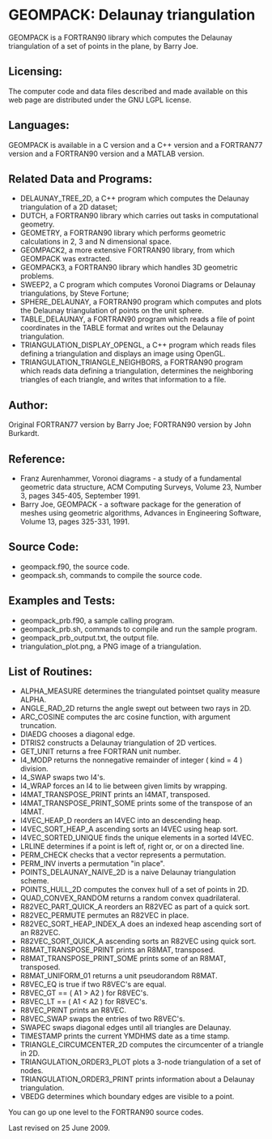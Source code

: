 # GEOMPACK: Delaunay triangulation
GEOMPACK is a FORTRAN90 library which computes the Delaunay triangulation of a set of points in the plane, by Barry Joe.

## Licensing:
The computer code and data files described and made available on this web page are distributed under the GNU LGPL license.

## Languages:
GEOMPACK is available in a C version and a C++ version and a FORTRAN77 version and a FORTRAN90 version and a MATLAB version.

## Related Data and Programs:
- DELAUNAY_TREE_2D, a C++ program which computes the Delaunay triangulation of a 2D dataset;
- DUTCH, a FORTRAN90 library which carries out tasks in computational geometry.
- GEOMETRY, a FORTRAN90 library which performs geometric calculations in 2, 3 and N dimensional space.
- GEOMPACK2, a more extensive FORTRAN90 library, from which GEOMPACK was extracted.
- GEOMPACK3, a FORTRAN90 library which handles 3D geometric problems.
- SWEEP2, a C program which computes Voronoi Diagrams or Delaunay triangulations, by Steve Fortune;
- SPHERE_DELAUNAY, a FORTRAN90 program which computes and plots the Delaunay triangulation of points on the unit sphere.
- TABLE_DELAUNAY, a FORTRAN90 program which reads a file of point coordinates in the TABLE format and writes out the Delaunay triangulation.
- TRIANGULATION_DISPLAY_OPENGL, a C++ program which reads files defining a triangulation and displays an image using OpenGL.
- TRIANGULATION_TRIANGLE_NEIGHBORS, a FORTRAN90 program which reads data defining a triangulation, determines the neighboring triangles of each triangle, and writes that information to a file.

## Author:
Original FORTRAN77 version by Barry Joe; FORTRAN90 version by John Burkardt.

## Reference:
- Franz Aurenhammer, Voronoi diagrams - a study of a fundamental geometric data structure, ACM Computing Surveys, Volume 23, Number 3, pages 345-405, September 1991.
- Barry Joe, GEOMPACK - a software package for the generation of meshes using geometric algorithms, Advances in Engineering Software, Volume 13, pages 325-331, 1991.

## Source Code:
- geompack.f90, the source code.
- geompack.sh, commands to compile the source code.

## Examples and Tests:
- geompack_prb.f90, a sample calling program.
- geompack_prb.sh, commands to compile and run the sample program.
- geompack_prb_output.txt, the output file.
- triangulation_plot.png, a PNG image of a triangulation.

## List of Routines:
- ALPHA_MEASURE determines the triangulated pointset quality measure ALPHA.
- ANGLE_RAD_2D returns the angle swept out between two rays in 2D.
- ARC_COSINE computes the arc cosine function, with argument truncation.
- DIAEDG chooses a diagonal edge.
- DTRIS2 constructs a Delaunay triangulation of 2D vertices.
- GET_UNIT returns a free FORTRAN unit number.
- I4_MODP returns the nonnegative remainder of integer ( kind = 4 ) division.
- I4_SWAP swaps two I4's.
- I4_WRAP forces an I4 to lie between given limits by wrapping.
- I4MAT_TRANSPOSE_PRINT prints an I4MAT, transposed.
- I4MAT_TRANSPOSE_PRINT_SOME prints some of the transpose of an I4MAT.
- I4VEC_HEAP_D reorders an I4VEC into an descending heap.
- I4VEC_SORT_HEAP_A ascending sorts an I4VEC using heap sort.
- I4VEC_SORTED_UNIQUE finds the unique elements in a sorted I4VEC.
- LRLINE determines if a point is left of, right or, or on a directed line.
- PERM_CHECK checks that a vector represents a permutation.
- PERM_INV inverts a permutation "in place".
- POINTS_DELAUNAY_NAIVE_2D is a naive Delaunay triangulation scheme.
- POINTS_HULL_2D computes the convex hull of a set of points in 2D.
- QUAD_CONVEX_RANDOM returns a random convex quadrilateral.
- R82VEC_PART_QUICK_A reorders an R82VEC as part of a quick sort.
- R82VEC_PERMUTE permutes an R82VEC in place.
- R82VEC_SORT_HEAP_INDEX_A does an indexed heap ascending sort of an R82VEC.
- R82VEC_SORT_QUICK_A ascending sorts an R82VEC using quick sort.
- R8MAT_TRANSPOSE_PRINT prints an R8MAT, transposed.
- R8MAT_TRANSPOSE_PRINT_SOME prints some of an R8MAT, transposed.
- R8MAT_UNIFORM_01 returns a unit pseudorandom R8MAT.
- R8VEC_EQ is true if two R8VEC's are equal.
- R8VEC_GT == ( A1 > A2 ) for R8VEC's.
- R8VEC_LT == ( A1 < A2 ) for R8VEC's.
- R8VEC_PRINT prints an R8VEC.
- R8VEC_SWAP swaps the entries of two R8VEC's.
- SWAPEC swaps diagonal edges until all triangles are Delaunay.
- TIMESTAMP prints the current YMDHMS date as a time stamp.
- TRIANGLE_CIRCUMCENTER_2D computes the circumcenter of a triangle in 2D.
- TRIANGULATION_ORDER3_PLOT plots a 3-node triangulation of a set of nodes.
- TRIANGULATION_ORDER3_PRINT prints information about a Delaunay triangulation.
- VBEDG determines which boundary edges are visible to a point.

You can go up one level to the FORTRAN90 source codes.

Last revised on 25 June 2009.
